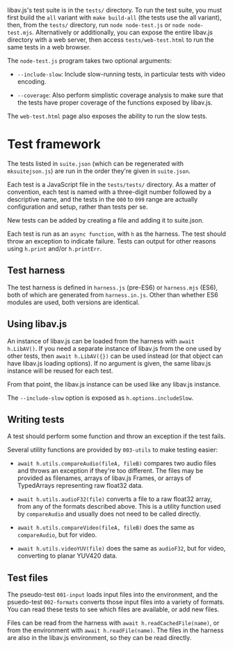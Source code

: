 libav.js's test suite is in the `tests/` directory. To run the test suite, you
must first build the `all` variant with `make build-all` (the tests use the all
variant), then, from the `tests/` directory, run `node node-test.js` or `node
node-test.mjs`. Alternatively or additionally, you can expose the entire
libav.js directory with a web server, then access `tests/web-test.html` to run
the same tests in a web browser.

The `node-test.js` program takes two optional arguments:

 * `--include-slow`: Include slow-running tests, in particular tests with video
   encoding.

 * `--coverage`: Also perform simplistic coverage analysis to make sure that the
   tests have proper coverage of the functions exposed by libav.js.

The `web-test.html` page also exposes the ability to run the slow tests.


# Test framework

The tests listed in `suite.json` (which can be regenerated with
`mksuitejson.js`) are run in the order they're given in `suite.json`.

Each test is a JavaScript file in the `tests/tests/` directory. As a matter of
convention, each test is named with a three-digit number followed by a
descriptive name, and the tests in the `000` to `099` range are actually
configuration and setup, rather than tests per se.

New tests can be added by creating a file and adding it to suite.json.

Each test is run as an `async function`, with `h` as the harness. The test
should throw an exception to indicate failure. Tests can output for other
reasons using `h.print` and/or `h.printErr`.

## Test harness

The test harness is defined in `harness.js` (pre-ES6) or `harness.mjs` (ES6),
both of which are generated from `harness.in.js`. Other than whether ES6 modules
are used, both versions are identical.

## Using libav.js

An instance of libav.js can be loaded from the harness with `await h.LibAV()`.
If you need a separate instance of libav.js from the one used by other tests,
then `await h.LibAV({})` can be used instead (or that object can have libav.js
loading options). If no argument is given, the same libav.js instance will be
reused for each test.

From that point, the libav.js instance can be used like any libav.js instance.

The `--include-slow` option is exposed as `h.options.includeSlow`.

## Writing tests

A test should perform some function and throw an exception if the test fails.

Several utility functions are provided by `003-utils` to make testing easier:

 * `await h.utils.compareAudio(fileA, fileB)` compares two audio files and
   throws an exception if they're too different. The files may be provided as
   filenames, arrays of libav.js Frames, or arrays of TypedArrays representing
   raw float32 data.

 * `await h.utils.audioF32(file)` converts a file to a raw float32 array, from
   any of the formats described above. This is a utility function used by
   `compareAudio` and usually does not need to be called directly.

 * `await h.utils.compareVideo(fileA, fileB)` does the same as `compareAudio`,
   but for video.

 * `await h.utils.videoYUV(file)` does the same as `audioF32`, but for video,
   converting to planar YUV420 data.

## Test files

The pseudo-test `001-input` loads input files into the environment, and the
psuedo-test `002-formats` converts those input files into a variety of formats.
You can read these tests to see which files are available, or add new files.

Files can be read from the harness with `await h.readCachedFile(name)`, or from
the environment with `await h.readFile(name)`. The files in the harness are also
in the libav.js environment, so they can be read directly.
